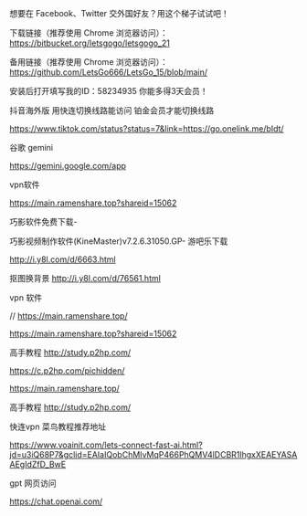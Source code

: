 想要在 Facebook、Twitter 交外国好友？用这个梯子试试吧！

下载链接（推荐使用 Chrome 浏览器访问）：https://bitbucket.org/letsgogo/letsgogo_21

备用链接（推荐使用 Chrome 浏览器访问）：https://github.com/LetsGo666/LetsGo_15/blob/main/

安装后打开填写我的ID：58234935 你能多得3天会员！

抖音海外版 用快连切换线路能访问 铂金会员才能切换线路

https://www.tiktok.com/status?status=7&link=https://go.onelink.me/bIdt/

谷歌 gemini

https://gemini.google.com/app

vpn软件

https://main.ramenshare.top?shareid=15062

巧影软件免费下载-

巧影视频制作软件(KineMaster)v7.2.6.31050.GP- 游吧乐下载

http://i.y8l.com/d/6663.html

抠图换背景 http://i.y8l.com/d/76561.html

vpn 软件

// https://main.ramenshare.top/

https://main.ramenshare.top?shareid=15062

高手教程 http://study.p2hp.com/

https://c.p2hp.com/pichidden/

https://main.ramenshare.top/

高手教程 http://study.p2hp.com/



快连vpn   菜鸟教程推荐地址

https://www.voainit.com/lets-connect-fast-ai.html?jd=u3iQ68P7&gclid=EAIaIQobChMIvMqP466PhQMV4lDCBR1lhgxXEAEYASAAEgIdZfD_BwE




gpt  网页访问

https://chat.openai.com/









